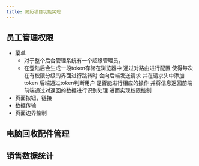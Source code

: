 ```yaml
---
title: 简历项目功能实现
---
```

## 员工管理权限
- 菜单
  - 对于整个后台管理系统有一个超级管理员，
  - 在登陆后会生成一段token存储在浏览器中  通过对路由进行配置 使得每次在有权限分级的界面进行跳转时 会向后端发送请求 并在请求头中添加token 后端通过token判断用户
  是否能进行相应的操作 并将信息返回前端 前端通过对返回的数据进行识别处理 进而实现权限控制
- 页面按钮，链接
- 数据传输
- 页面边界控制
## 电脑回收配件管理
## 销售数据统计
